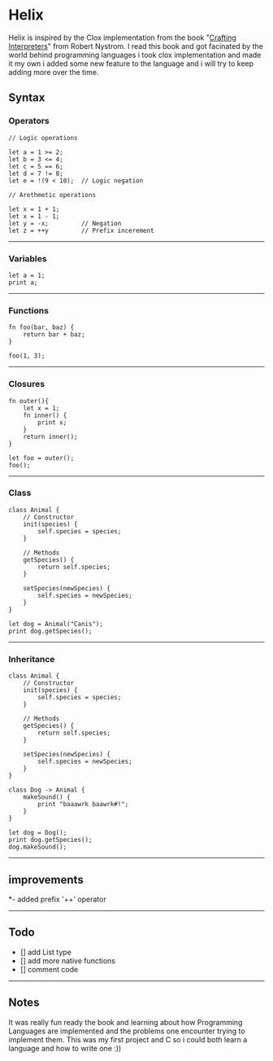 # Helix
Helix is inspired by the Clox implementation from the book "[Crafting Interpreters](https://craftinginterpreters.com/)" from Robert Nystrom. I read this book and got facinated by the world behind programming languages i took clox implementation and made it my own i added some new feature to the language and i will try to keep adding more over the time.

## Syntax

### Operators
```
// Logic operations

let a = 1 >= 2;     
let b = 3 <= 4;
let c = 5 == 6;     
let d = 7 != 8;     
let e = !(9 < 10);  // Logic negation

// Arethmetic operations

let x = 1 + 1;      
let x = 1 - 1;  
let y = -x;         // Negation
let z = ++y         // Prefix incerement

```
---
### Variables
```
let a = 1;
print a;
```
---
### Functions
```
fn foo(bar, baz) {
    return bar + baz;
}

foo(1, 3);
```
---
### Closures
```
fn outer(){
    let x = 1;
    fn inner() {
        print x;
    }
    return inner();
}

let foo = outer();
foo();
```
---
### Class
```
class Animal {
    // Constructor
    init(species) {
        self.species = species;
    }

    // Methods
    getSpecies() {
        return self.species;
    }

    setSpecies(newSpecies) {
        self.species = newSpecies;
    }
}

let dog = Animal("Canis");
print dog.getSpecies();

```
---
### Inheritance
```
class Animal {
    // Constructor
    init(species) {
        self.species = species;
    }

    // Methods
    getSpecies() {
        return self.species;
    }

    setSpecies(newSpecies) {
        self.species = newSpecies;
    }
}

class Dog -> Animal {
    makeSound() {
        print "baaawrk baawrk#!";
    }
}

let dog = Dog();
print dog.getSpecies();
dog.makeSound();
```
---
## improvements
*- added prefix '++' operator

---
## Todo
- [] add List type
- [] add more native functions
- [] comment code

---
## Notes
It was really fun ready the book and learning about how Programming Languages are implemented and the problems one encounter trying to implement them. This was my first project and C so i could both learn a language and how to write one :))



